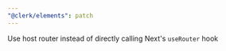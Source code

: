 ```yaml
---
"@clerk/elements": patch
---
```


Use host router instead of directly calling Next's `useRouter` hook
